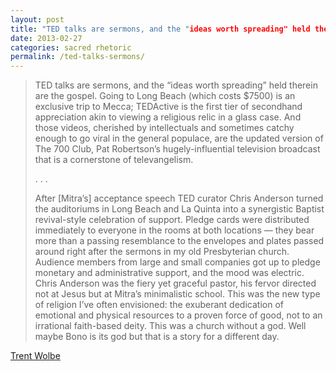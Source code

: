 ```yaml
---
layout: post
title: "TED talks are sermons, and the "ideas worth spreading" held therein are the gospel"
date: 2013-02-27
categories: sacred rhetoric
permalink: /ted-talks-sermons/
---
```


> TED talks are sermons, and the “ideas worth spreading” held therein are the gospel. Going to Long Beach (which costs $7500) is an exclusive trip to Mecca; TEDActive is the first tier of secondhand appreciation akin to viewing a religious relic in a glass case. And those videos, cherished by intellectuals and sometimes catchy enough to go viral in the general populace, are the updated version of The 700 Club, Pat Robertson’s hugely-influential television broadcast that is a cornerstone of televangelism.
> 
> . . .
>
> After [Mitra’s] acceptance speech TED curator Chris Anderson turned the auditoriums in Long Beach and La Quinta into a synergistic Baptist revival-style celebration of support. Pledge cards were distributed immediately to everyone in the rooms at both locations — they bear more than a passing resemblance to the envelopes and plates passed around right after the sermons in my old Presbyterian church. Audience members from large and small companies got up to pledge monetary and administrative support, and the mood was electric. Chris Anderson was the fiery yet graceful pastor, his fervor directed not at Jesus but at Mitra’s minimalistic school. This was the new type of religion I’ve often envisioned: the exuberant dedication of emotional and physical resources to a proven force of good, not to an irrational faith-based deity. This was a church without a god. Well maybe Bono is its god but that is a story for a different day.

[Trent Wolbe](http://www.theverge.com/2013/2/27/4028174/beyond-televangelism-inside-teds-new-gospel)